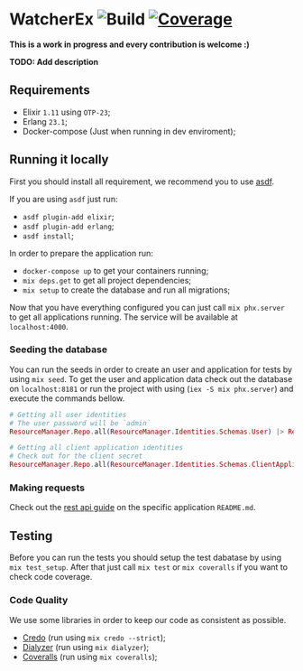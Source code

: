 # WatcherEx ![Build](https://github.com/lcpojr/watcher_ex/workflows/CI/badge.svg) [![Coverage](https://coveralls.io/repos/github/lcpojr/watcher_ex/badge.svg)](https://coveralls.io/github/lcpojr/watcher_ex)

**This is a work in progress and every contribution is welcome :)**

**TODO: Add description**

## Requirements

- Elixir `1.11` using `OTP-23`;
- Erlang `23.1`;
- Docker-compose (Just when running in dev enviroment);

## Running it locally

First you should install all requirement, we recommend you to use [asdf](https://github.com/asdf-vm/asdf).

If you are using `asdf` just run:

- `asdf plugin-add elixir`;
- `asdf plugin-add erlang`;
- `asdf install`;

In order to prepare the application run:

- `docker-compose up` to get your containers running;
- `mix deps.get` to get all project dependencies;
- `mix setup` to create the database and run all migrations;

Now that you have everything configured you can just call `mix phx.server` to get all applications running. The service will be available at `localhost:4000`.

### Seeding the database

You can run the seeds in order to create an user and application for tests by using `mix seed`.
To get the user and application data check out the database on `localhost:8181` or run the project with using (`iex -S mix phx.server`) and execute the commands bellow.

```elixir
# Getting all user identities
# The user password will be `admin`
ResourceManager.Repo.all(ResourceManager.Identities.Schemas.User) |> ResourceManager.Repo.preload([:scopes])

# Getting all client application identities
# Check out for the client secret
ResourceManager.Repo.all(ResourceManager.Identities.Schemas.ClientApplication) |> ResourceManager.Repo.preload([:scopes])
```

### Making requests

Check out the [rest api guide](https://github.com/lcpojr/watcher_ex/blob/master/apps/rest_api/README.md) on the specific application `README.md`.

## Testing

Before you can run the tests you should setup the test dabatase by using `mix test_setup`. After that just call `mix test` or `mix coveralls` if you want to check code coverage.

### Code Quality

We use some libraries in order to keep our code as consistent as possible.

- [Credo](https://github.com/rrrene/credo) (run using `mix credo --strict`);
- [Dialyzer](https://github.com/jeremyjh/dialyxir) (run using `mix dialyzer`);
- [Coveralls](https://github.com/parroty/excoveralls) (run using `mix coveralls`);
